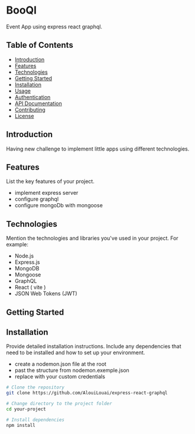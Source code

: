 # BooQl

Event App using express react graphql.

## Table of Contents

- [Introduction](#introduction)
- [Features](#features)
- [Technologies](#technologies)
- [Getting Started](#getting-started)
- [Installation](#installation)
- [Usage](#usage)
- [Authentication](#authentication)
- [API Documentation](#api-documentation)
- [Contributing](#contributing)
- [License](#license)

## Introduction

Having new challenge to implement little apps using different technologies.

## Features

List the key features of your project.

- implement express server
- configure graphql
- configure mongoDb with mongoose

## Technologies

Mention the technologies and libraries you've used in your project. For example:

- Node.js
- Express.js
- MongoDB
- Mongoose
- GraphQL
- React ( vite )
- JSON Web Tokens (JWT)

## Getting Started

## Installation

Provide detailed installation instructions. Include any dependencies that need to be installed and how to set up your environment.

- create a nodemon.json file at the root 
- past the structure from nodemon.exemple.json
- replace with your custom credentials

```bash
# Clone the repository
git clone https://github.com/AlouiLouai/express-react-graphql

# Change directory to the project folder
cd your-project

# Install dependencies
npm install